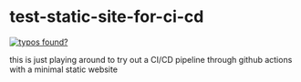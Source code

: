 # test-static-site-for-ci-cd

[![typos found?](https://github.com/OleaBlossom/test-static-site-for-ci-cd/actions/workflows/spellcheck_action.yml/badge.svg)](https://github.com/OleaBlossom/test-static-site-for-ci-cd/actions/workflows/spellcheck_action.yml)

this is just playing around to try out a CI/CD pipeline through github actions with a minimal static website
